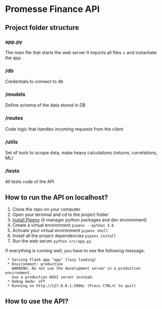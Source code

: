 # Promesse Finance API

## Project folder structure

### app.py

The main file that starts the web server
It imports all files + and instantiate the app

### /db

Credentials to connect to db

### /models

Define schema of the data stored in DB

### /routes

Code logic that handles incoming requests from the client

### /utils

Set of tools to scrape data, make heavy calculations (returns, correlations, ML)

### /tests

All tests code of the API

## How to run the API on localhost?

1. Clone the repo on your computer
2. Open your terminal and cd to the project folder
3. [Install Pipenv](https://docs.pipenv.org/en/latest/) (it manager python packages and dev environment)
4. Create a virtual environment
   `pipenv --python 3.6`
5. Activate your virtual environment
   `pipenv shell`
6. Install all the project dependencies
   `pipenv install`
7. Run the web server
   `python src/app.py`

If everything is running well, you have to see the following message:

     * Serving Flask app "app" (lazy loading)
     * Environment: production
       WARNING: Do not use the development server in a production environment.
       Use a production WSGI server instead.
     * Debug mode: off
     * Running on http://127.0.0.1:5000/ (Press CTRL+C to quit)

## How to use the API?
